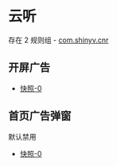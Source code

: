 # 云听

存在 2 规则组 - [com.shinyv.cnr](/src/apps/com.shinyv.cnr.ts)

## 开屏广告

- [快照-0](https://i.gkd.li/import/12817925)

## 首页广告弹窗

默认禁用

- [快照-0](https://i.gkd.li/import/12817933)
